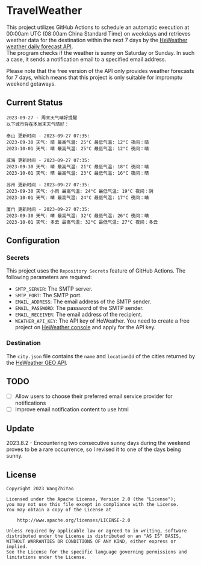 # TravelWeather

This project utilizes GitHub Actions to schedule an automatic execution at 00:00am UTC (08:00am China Standard Time) on weekdays and retrieves weather data for the destination within the next 7 days by the [HeWeather weather daily forecast API](https://dev.qweather.com/docs/api/weather/weather-daily-forecast/).  
The program checks if the weather is sunny on Saturday or Sunday. In such a case, it sends a notification email to a specified email address.

Please note that the free version of the API only provides weather forecasts for 7 days, which means that this project is only suitable for impromptu weekend getaways.

## Current Status

```
2023-09-27 - 周末天气晴好提醒
以下城市将在本周末天气晴好：

泰山 更新时间 - 2023-09-27 07:35:
2023-09-30 天气: 晴 最高气温: 25°C 最低气温: 12°C 夜间：晴
2023-10-01 天气: 晴 最高气温: 25°C 最低气温: 12°C 夜间：晴

威海 更新时间 - 2023-09-27 07:35:
2023-09-30 天气: 晴 最高气温: 21°C 最低气温: 18°C 夜间：晴
2023-10-01 天气: 晴 最高气温: 23°C 最低气温: 16°C 夜间：晴

苏州 更新时间 - 2023-09-27 07:35:
2023-09-30 天气: 小雨 最高气温: 24°C 最低气温: 19°C 夜间：阴
2023-10-01 天气: 晴 最高气温: 24°C 最低气温: 17°C 夜间：晴

厦门 更新时间 - 2023-09-27 07:35:
2023-09-30 天气: 晴 最高气温: 32°C 最低气温: 26°C 夜间：晴
2023-10-01 天气: 多云 最高气温: 32°C 最低气温: 27°C 夜间：多云
```

## Configuration

### Secrets

This project uses the `Repository Secrets` feature of GitHub Actions. The following parameters are required:

- `SMTP_SERVER`: The SMTP server.
- `SMTP_PORT`: The SMTP port.
- `EMAIL_ADDRESS`: The email address of the SMTP sender.
- `EMAIL_PASSWORD`: The password of the SMTP sender.
- `EMAIL_RECEIVER`: The email address of the recipient.
- `WEATHER_API_KEY`: The API key of HeWeather. You need to create a free project
  on [HeWeather console](https://console.qweather.com/#/console) and apply for the API key.

### Destination

The `city.json` file contains the `name` and `locationId` of the cities returned by
the [HeWeather GEO API](https://dev.qweather.com/docs/api/geoapi/city-lookup/).

## TODO

- [ ] Allow users to choose their preferred email service provider for notifications
- [ ] Improve email notification content to use html

## Update

2023.8.2 - Encountering two consecutive sunny days during the weekend proves to be a rare occurrence, so I revised it to one of the days being sunny.

## License

    Copyright 2023 WangZhiYao
    
    Licensed under the Apache License, Version 2.0 (the "License");
    you may not use this file except in compliance with the License.
    You may obtain a copy of the License at
    
        http://www.apache.org/licenses/LICENSE-2.0
    
    Unless required by applicable law or agreed to in writing, software
    distributed under the License is distributed on an "AS IS" BASIS,
    WITHOUT WARRANTIES OR CONDITIONS OF ANY KIND, either express or implied.
    See the License for the specific language governing permissions and
    limitations under the License.
